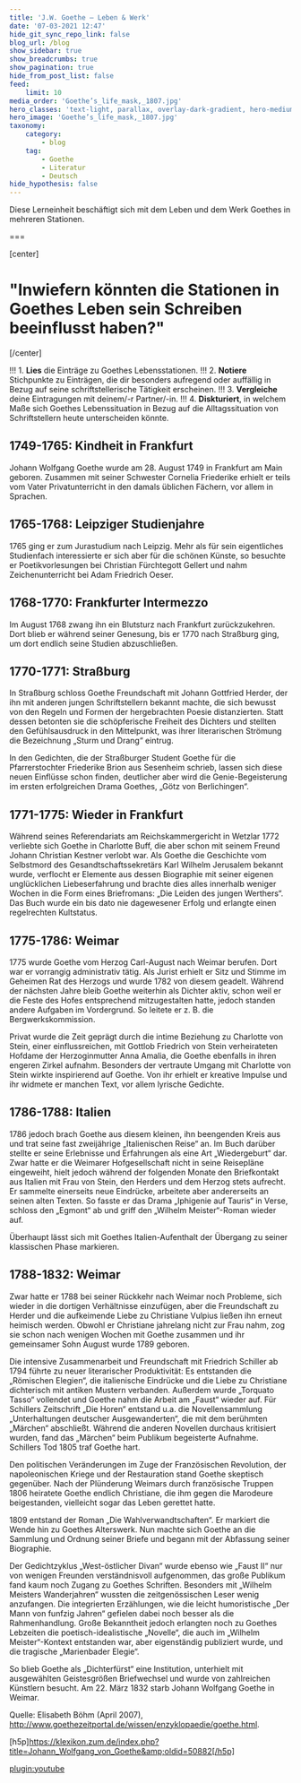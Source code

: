 ```yaml
---
title: 'J.W. Goethe – Leben & Werk'
date: '07-03-2021 12:47'
hide_git_sync_repo_link: false
blog_url: /blog
show_sidebar: true
show_breadcrumbs: true
show_pagination: true
hide_from_post_list: false
feed:
    limit: 10
media_order: 'Goethe’s_life_mask,_1807.jpg'
hero_classes: 'text-light, parallax, overlay-dark-gradient, hero-medium'
hero_image: 'Goethe’s_life_mask,_1807.jpg'
taxonomy:
    category:
        - blog
    tag:
        - Goethe
        - Literatur
        - Deutsch
hide_hypothesis: false
---
```


Diese Lerneinheit beschäftigt sich mit dem Leben und dem Werk Goethes in mehreren Stationen.

===

[center]
# "Inwiefern könnten die Stationen in Goethes Leben sein Schreiben beeinflusst haben?"
[/center]

!!! 1. **Lies** die Einträge zu Goethes Lebensstationen.
!!! 2. **Notiere** Stichpunkte zu Einträgen, die dir besonders aufregend oder auffällig in Bezug auf seine schriftstellerische Tätigkeit erscheinen.
!!! 3. **Vergleiche** deine Eintragungen mit deinem/-r Partner/-in.
!!! 4. **Diskturiert**, in welchem Maße sich Goethes Lebenssituation in Bezug auf die Alltagssituation von Schriftstellern heute unterscheiden könnte.

## 1749-1765: Kindheit in Frankfurt
Johann Wolfgang Goethe wurde am 28. August 1749 in Frankfurt am Main geboren. Zusammen mit seiner Schwester Cornelia Friederike erhielt er teils vom Vater Privatunterricht in den damals üblichen Fächern, vor allem in Sprachen. 

## 1765-1768: Leipziger Studienjahre
1765 ging er zum Jurastudium nach Leipzig. Mehr als für sein eigentliches Studienfach interessierte er sich aber für die schönen Künste, so besuchte er Poetikvorlesungen bei Christian Fürchtegott Gellert und nahm Zeichenunterricht bei Adam Friedrich Oeser.

## 1768-1770: Frankfurter Intermezzo
Im August 1768 zwang ihn ein Blutsturz nach Frankfurt zurückzukehren. Dort blieb er während seiner Genesung, bis er 1770 nach Straßburg ging, um dort endlich seine Studien abzuschließen.

## 1770-1771: Straßburg
In Straßburg schloss Goethe Freundschaft mit Johann Gottfried Herder, der ihn mit anderen jungen Schriftstellern bekannt machte, die sich bewusst von den Regeln und Formen der hergebrachten Poesie distanzierten. Statt dessen betonten sie die schöpferische Freiheit des Dichters und stellten den Gefühlsausdruck in den Mittelpunkt, was ihrer literarischen Strömung die Bezeichnung „Sturm und Drang“ eintrug.

In den Gedichten, die der Straßburger Student Goethe für die Pfarrerstochter Friederike Brion aus Sesenheim schrieb, lassen sich diese neuen Einflüsse schon finden, deutlicher aber wird die Genie-Begeisterung im ersten erfolgreichen Drama Goethes, „Götz von Berlichingen“.

## 1771-1775: Wieder in Frankfurt
Während seines Referendariats am Reichskammergericht in Wetzlar 1772 verliebte sich Goethe in Charlotte Buff, die aber schon mit seinem Freund Johann Christian Kestner verlobt war. Als Goethe die Geschichte vom Selbstmord des Gesandtschaftssekretärs Karl Wilhelm Jerusalem bekannt wurde, verflocht er Elemente aus dessen Biographie mit seiner eigenen unglücklichen Liebeserfahrung und brachte dies alles innerhalb weniger Wochen in die Form eines Briefromans: „Die Leiden des jungen Werthers“. Das Buch wurde ein bis dato nie dagewesener Erfolg und erlangte einen regelrechten Kultstatus.

## 1775-1786: Weimar
1775 wurde Goethe vom Herzog Carl-August nach Weimar berufen. Dort war er vorrangig administrativ tätig. Als Jurist erhielt er Sitz und Stimme im Geheimen Rat des Herzogs und wurde 1782 von diesem geadelt. Während der nächsten Jahre bleib Goethe weiterhin als Dichter aktiv, schon weil er die Feste des Hofes entsprechend mitzugestalten hatte, jedoch standen andere Aufgaben im Vordergrund. So leitete er z. B. die Bergwerkskommission.

Privat wurde die Zeit geprägt durch die intime Beziehung zu Charlotte von Stein, einer einflussreichen, mit Gottlob Friedrich von Stein verheirateten Hofdame der Herzoginmutter Anna Amalia, die Goethe ebenfalls in ihren engeren Zirkel aufnahm. Besonders der vertraute Umgang mit Charlotte von Stein wirkte inspirierend auf Goethe. Von ihr erhielt er kreative Impulse und ihr widmete er manchen Text, vor allem lyrische Gedichte.

## 1786-1788: Italien
1786 jedoch brach Goethe aus diesem kleinen, ihn beengenden Kreis aus und trat seine fast zweijährige „Italienischen Reise“ an. Im Buch darüber stellte er seine Erlebnisse und Erfahrungen als eine Art „Wiedergeburt“ dar. Zwar hatte er die Weimarer Hofgesellschaft nicht in seine Reisepläne eingeweiht, hielt jedoch während der folgenden Monate den Briefkontakt aus Italien mit Frau von Stein, den Herders und dem Herzog stets aufrecht. Er sammelte einerseits neue Eindrücke, arbeitete aber andererseits an seinen alten Texten. So fasste er das Drama „Iphigenie auf Tauris“ in Verse, schloss den „Egmont“ ab und griff den „Wilhelm Meister“-Roman wieder auf.

Überhaupt lässt sich mit Goethes Italien-Aufenthalt der Übergang zu seiner klassischen Phase markieren.


## 1788-1832: Weimar
Zwar hatte er 1788 bei seiner Rückkehr nach Weimar noch Probleme, sich wieder in die dortigen Verhältnisse einzufügen, aber die Freundschaft zu Herder und die aufkeimende Liebe zu Christiane Vulpius ließen ihn erneut heimisch werden. Obwohl er Christiane jahrelang nicht zur Frau nahm, zog sie schon nach wenigen Wochen mit Goethe zusammen und ihr gemeinsamer Sohn August wurde 1789 geboren.

Die intensive Zusammenarbeit und Freundschaft mit Friedrich Schiller ab 1794 führte zu neuer literarischer Produktivität: Es entstanden die „Römischen Elegien“, die italienische Eindrücke und die Liebe zu Christiane dichterisch mit antiken Mustern verbanden. Außerdem wurde „Torquato Tasso“ vollendet und Goethe nahm die Arbeit am „Faust“ wieder auf. Für Schillers Zeitschrift „Die Horen“ entstand u.a. die Novellensammlung „Unterhaltungen deutscher Ausgewanderten“, die mit dem berühmten „Märchen“ abschließt. Während die anderen Novellen durchaus kritisiert wurden, fand das „Märchen“ beim Publikum begeisterte Aufnahme. Schillers Tod 1805 traf Goethe hart.

Den politischen Veränderungen im Zuge der Französischen Revolution, der napoleonischen Kriege und der Restauration stand Goethe skeptisch gegenüber. Nach der Plünderung Weimars durch französische Truppen 1806 heiratete Goethe endlich Christiane, die ihm gegen die Marodeure beigestanden, vielleicht sogar das Leben gerettet hatte.

1809 entstand der Roman „Die Wahlverwandtschaften“. Er markiert die Wende hin zu Goethes Alterswerk. Nun machte sich Goethe an die Sammlung und Ordnung seiner Briefe und begann mit der Abfassung seiner Biographie.

Der Gedichtzyklus „West-östlicher Divan“ wurde ebenso wie „Faust II“ nur von wenigen Freunden verständnisvoll aufgenommen, das große Publikum fand kaum noch Zugang zu Goethes Schriften. Besonders mit „Wilhelm Meisters Wanderjahren“ wussten die zeitgenössischen Leser wenig anzufangen. Die integrierten Erzählungen, wie die leicht humoristische „Der Mann von funfzig Jahren“ gefielen dabei noch besser als die Rahmenhandlung. Große Bekanntheit jedoch erlangten noch zu Goethes Lebzeiten die poetisch-idealistische „Novelle“, die auch im „Wilhelm Meister“-Kontext entstanden war, aber eigenständig publiziert wurde, und die tragische „Marienbader Elegie“.

So blieb Goethe als „Dichterfürst“ eine Institution, unterhielt mit ausgewählten Geistesgrößen Briefwechsel und wurde von zahlreichen Künstlern besucht. Am 22. März 1832 starb Johann Wolfgang Goethe in Weimar.

Quelle: Elisabeth Böhm (April 2007), http://www.goethezeitportal.de/wissen/enzyklopaedie/goethe.html.

[h5p]https://klexikon.zum.de/index.php?title=Johann_Wolfgang_von_Goethe&amp;oldid=50882[/h5p]

[plugin:youtube](https://www.youtube.com/watch?v=2JMSNKlekbA)


